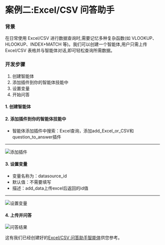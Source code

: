 # 案例二:Excel/CSV 问答助手

### 背景

在日常使用 Excel/CSV 进行数据查询时,需要记忆多种复杂函数(如 VLOOKUP、HLOOKUP、INDEX+MATCH 等)。我们可以创建一个智能体,用户只需上传 Excel/CSV 表格并与智能体对话,即可轻松查询所需数据。

### 开发步骤
1. 创建智能体
2. 添加插件到你的智能体技能中
3. 设置变量
4. 开始问答

#### 1. 创建智能体

#### 2. 添加插件到你的智能体技能中

- 智能体添加插件中搜索：Excel查询，添加add_Excel_or_CSV和question_to_answer插件
---

<div className="img-center full-width">
  <img src="/img/asktable/coze_add_plugin_2.png" alt="添加插件" />
</div>

#### 3. 设置变量
- 变量名称为：datasource_id
- 默认值：不需要填写
- 描述：add_data上传excel后返回的id值
---
<div className="img-center full-width">
  <img src="/img/asktable/coze_set_variable_2.png" alt="设置变量" />
</div>

#### 4. 上传并问答

<div className="img-center medium">
  <img src="/img/asktable/coze_bot_result_2.png" alt="问答结果" />
</div>

这有我们已经创建好的[Excel/CSV 问答助手智能体](https://www.coze.cn/s/iDJR6joR/)供您参考。